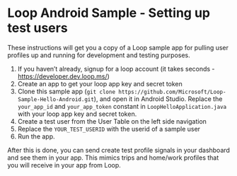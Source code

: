 # Loop Android Sample - Setting up test users

These instructions will get you a copy of a Loop sample app for pulling user profiles up and running for development and testing purposes.

1. If you haven’t already, signup for a loop account (it takes seconds - https://developer.dev.loop.ms/) 
2. Create an app to get your loop app key and secret token
3. Clone this sample app (`git clone https://github.com/Microsoft/Loop-Sample-Hello-Android.git`), and open it in Android Studio. Replace the `your_app_id` and `your_app_token` constant in `LoopHelloApplication.java` with your loop app key and secret token. 
4. Create a test user from the User Table on the left side navigation
5. Replace the `YOUR_TEST_USERID` with the userid of a sample user
6. Run the app. 

After this is done, you can send create test profile signals in your dashboard and see them in your app. This mimics trips and home/work profiles that you will receive in your app from Loop. 
